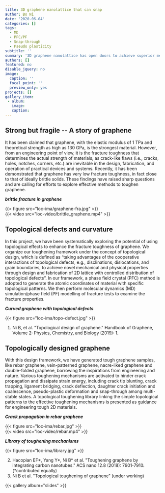 ```yaml
---
title: 3D graphene nanolattice that can snap
author: Bo Ni
date: '2020-06-04'
categories: []
tags:
  - MD
  - PFC/PF
  - Snap-through
  - Pseudo plasticity
subtitle: ''
summary: '3D graphene nanolattice has open doors to achieve superior mechanical propeties, including specififc strength, stiffness and deformablility. In this project, the energy dissipation in graphene nanolattice is enhanced via a novel design with snap-through instability. We have constructed a group of reconfigurable graphene nanolattices based on a straw-like unit design. Combining molecular dynamics and theoretical model, pseudo plasticity and hysteresis of the nanolattices are demonstrated and explained. With these novel toughening mechanisms, the designed graphene nanolattice is predicted to be tolerant of crack-like flaw and dissipate energy better than carbon steel.'
authors: []
featured: no
disable_jquery: no
image:
  caption: ''
  focal_point: ''
  preview_only: yes
projects: []
gallery_item:
 - album: 
   image: 
   caption: 
---
```


## **Strong but fragile -- A story of graphene**

It has been claimed that graphene, with the elastic modulus of 1 TPa and theoretical strength as high as 130 GPa, is the strongest material. However, from an engineering point of view, it is the fracture toughness that determines the actual strength of materials, as crack-like flaws (i.e., cracks, holes, notches, corners, etc.) are inevitable in the design, fabrication, and operation of practical devices and systems. Recently, it has been demonstrated that graphene has very low fracture toughness, in fact close to that of ideally brittle solids. These findings have raised sharp questions and are calling for efforts to explore effective methods to toughen graphene. 

<div class="row">

  **_brittle fracture in graphene_**  
</div>
<div class="row">
  <div class="col-12 col-lg-6">
    {{< figure src="loc-ima/graphene-fra.jpg" >}}
  </div>
  <div class="col-12 col-lg-5">
    {{< video src="loc-video/brittle_graphene.mp4" >}}
  </div>
</div>

## **Topological defects and curvature**
In this project, we have been systematically exploring the potential of using topological effects to enhance the fracture toughness of graphene. We organize our toughening framework under the concept of topological design, which is defined as “taking advantages of the cooperative interactions of topological defects, e.g., disclinations, dislocations, and grain boundaries, to achieve novel mechanical and physical properties through design and fabrication of 2D lattice with controlled distribution of topological defects”. In our framework, a phase field crystal (PFC) method is adopted to generate the atomic coordinates of material with specific topological patterns. We then perform molecular dynamics (MD) simulation/phase field (PF) modelling of fracture tests to examine the fracture properties. 

<div class="row">

  **_Curved graphene with topological defects_**  
</div>
<div class="row">
  <div class="col-12 col-lg-12">
    {{< figure src="loc-ima/topo-defect.jpg" >}}
  </div>
  <!-- <div class="col-12 col-lg-6">
    {{< video src="loc-video/fpc.mp4" width="320" height="240" >}}
  </div> -->
</div>

1. Ni B, et al. "Topological design of graphene." Handbook of Graphene, Volume 2: Physics, Chemistry, and Biology (2019): 1.

## **Topologically designed graphene**
With this design framework, we have generated tough graphene samples, like rebar graphene, vein-patterned graphene, nacre-liked graphene and double-folded graphene, borrowing the inspirations from engineering and nature. Various toughening mechanisms are activated to hinder crack propagation and dissipate strain energy, including crack tip blunting, crack trapping, ligament bridging, crack deflection, daughter crack initiation and coalescence, pseudo-plastic deformation and snap-through among multi-stable states. A topological toughening library linking the simple topological patterns to the effective toughening mechanisms is presented as guidance for engineering tough 2D materials.

<div class="row">

  **_Crack propagation in rebar graphene_**  
</div>
<div class="row">
  <div class="col-12 col-lg-5">
    {{< figure src="loc-ima/rebar.jpg" >}}
  </div>
  <div class="col-12 col-lg-7">
    {{< video src="loc-video/rebar.mp4"  >}}
    <!-- {{< youtube Kiq9BKby3VM >}} -->
  </div>
</div>

<div class="row">

  **_Library of toughening mechanisms_**  
</div>
<div class="row">
  <div class="col-12 col-lg-12">
    {{< figure src="loc-ima/library.jpg" >}}
  </div>
  <!-- <div class="col-12 col-lg-7">
    {{< video src="loc-video/rebar.mp4"  >}}
  </div> -->
</div>

2. Hacopian EF*, Yang Y*, Ni B* et al. "Toughening graphene by integrating carbon nanotubes." ACS nano 12.8 (2018): 7901-7910. (*contributed equally)
3. Ni B et al. "Topological toughening of graphene" (under working)

{{< gallery album="slides" >}}

<!--A few weeks ago, I wrapped up teaching [tidymodels](https://www.tidymodels.org) for the third time. We say third time's the charm, right? Even during a global pandemic? I don't know, but this time around was fun in new ways and hard in new ways, so I wanted to take the time to write some thoughts down about how it went.

## But why?

Why teach tidymodels virtually? I've already taught it as a [2-day workshop](/project/tidyml) at rstudio::conf(2020). I had already agreed to teach intro to machine learning with tidymodels as a full-day workshop for the Cascadia R Conf (which unfortunately was cancelled due to COVID), and the [R / Medicine conference](/talk/2020-rmedicine-tidyml/) (still on, and 100% virtual!).

I had three main goals: 

+ First, I wanted to do a good job for the R / Medicine conference workshop in August. This seemed like an interesting teaching challenge. One of the best compliments I've ever gotten from a colleague is that I "teach with heart" &mdash; so the challenge was, can a virtual workshop have a :heart:?

![](https://media.giphy.com/media/RAAEmgtmiR3Fe/giphy.gif)

+ Second, given current events, I saw an opportunity to document a good system (tooling + pedagogy + logistics) around virtual workshops. I don't see them going away anytime soon. My colleague, [Greg Wilson](https://third-bit.com/), had also been giving our [RStudio certified instructor](https://education.rstudio.com/trainers/) [workshops virtually](https://drive.google.com/drive/folders/13ohFt3D0EJ5PDbMaWTxnHH-hwA7G0IvY) for over a year, so I trusted that he could help me navigate.

+ Third, help out the R / Medicine conference organizers. My partner-in-crime for this particular workshop, [Dr. Stephan Kadauke](https://education.rstudio.com/trainers/people/kadauke+stephan/), wanted to join me for some reconnaissance work. He is one of the conference organizers and will be leading his own workshop there, so he wanted to test out the tooling and the pedagogy too. 

So we thought, three birds, one stone: I get to pilot a much shorter version of my conf workshop materials, we get to test doing it virtually, and the R / Medicine conference organizers learn how this could all work in August.  

![](https://media.giphy.com/media/oVP8LBbOv57S8/giphy.gif)



## How we planned it

Starting out, I knew I had two main hurdles:

+ Shaving two days of workshop content into `X` days
+ Logistics (like figuring out what `X` should be!)

The first decision based on conversations with Greg was to offer the workshop across two half-days. This is how the RStudio instructor training is timed, and it works well because there are few people who can (or want to) be tied up for a full day, especially if under stay-at-home orders. We asked Stephan if his group at the [Children's Hospital of Philadelphia (CHOP)](https://www.chop.edu/) would be up for two 4-hour sessions. Stephan's feedback was yes, but given that these folks at CHOP typically have weekly schedules, having two consecutive days would not work. So we opted for:

+ Two 4-hour sessions that were... 
+ exactly one week apart. 

I'm in Oregon, they were in Philly, so we decided to start at 9am my time (1pm for them) and wrap up at 1pm my time (5pm for them). After making this call, and again with Greg's sage advice to [take a break every hour](https://education.rstudio.com/blog/2020/03/teaching-online-on-short-notice/), I started working on a rough schedule. I had about 8 hours total to work with; about half of my conf workshop. We decided on:

+ 50 minute chunks, and
+ 10 minute breaks at 10 till the hour every single hour. 

I didn't try to make sure my materials for each session filled exactly 50 minutes. Instead, I promised the group that I would break wherever I was at the same time, and after each break we just picked up where left off. 

Here was the new topic outline:

### Day 1

1. [Session 00:](https://tmv.netlify.app/slides/00-intro) Intro (include a tooling tour- orient to Google doc + Zoom)
1. [Session 01:](https://tmv.netlify.app/slides/01-model) Build a model (mainly parsnip package)
1. [Session 02:](https://tmv.netlify.app/slides/02-resample) Resample a model (add rsample package, plus tune package for `fit_resamples()`)
1. [Session 03:](https://tmv.netlify.app/slides/03-recipes) Build a better training set (add recipes and workflows packages)

### Day 2

1. [Session 04:](https://tmv.netlify.app/slides/04-ensemble) Build an ensemble model (back to parsnip, now with model arguments)
1. [Session 05:](https://tmv.netlify.app/slides/05-tune) Tune a model (heavy tune package)
1. [Session 06:](https://tmv.netlify.app/slides/06-case-study) The Great Model-Off (a Kaggle-like group activity)

The final decision was about tooling. Luckily, Greg had advice here too. We went with:

+ Google doc as the "home page" + chat (no workshop website!)
+ RStudio Cloud for all exercises
+ Zoom for video 



## Pre-workshop launch list

+ Make shared Google doc and prepopulate with: Zoom link, RStudio Cloud link, bulleted list of participant names (be sure to make this *editable* for anyone!)
+ Email everyone with a Google calendar invite that includes the Zoom link and a link to a shared Google doc (be sure to make this *editable* for anyone!)
+ Ask everyone to fill in their 2-sentence bios ahead of time to ensure that you've done this correctly! 

The Zoom link and the Google doc link should be the **only** links that attendees see ahead of time. Then, the Google doc is the one true source for everything. Too many links at first leads to confusion later. I also prepopulated the doc with my session outline with HTML links to each session's slide deck. 

## Actual launch

In Zoom, I set it up to [mute everyone](https://support.zoom.us/hc/en-us/articles/203435537-Mute-All-And-Unmute-All) as they joined. We started with an [orientation](https://tmv.netlify.app/slides/00-intro) of the tools, the schedule, and the general plan for how they would work and interact with each other. We tried to keep questions per session in the Google doc, which my TA Stephan fielded in real time, which now is a great resource for me as I prepare for this again in August.

What I should have done: 

+ Have a Code of Conduct. I will next time. We didn't have any issues, but what came up later was that I asked participants to turn on their cameras. I wished that part of my Code of Conduct was that we would not videotape or take screenshots at any point to protect the privacy of all participants. 
+ Asked folks to make sure they had an updated version of Zoom. In particular, some newer security issues have been addressed recently, so this is nice for everyone to take advantage of. Plus the interface looked different for some.
+ Locked down the Zoom room. After a few minutes of starting, it was super distracting to have late arrivals who kept sending me personal chats asking for the links. 
+ In addition to locking down after the first 10-15 minutes, I also should have assigned my TA as a [co-host](https://support.zoom.us/hc/en-us/articles/206330935-Enabling-and-adding-a-co-host), so that he could have helped me manage that. We did this on day 2 and it worked great.

## How did it go?

So, I'm not going to lie here. The first session of teaching spooked me a bit. This was because all attendees left their videos off and I felt like:

![](https://media.giphy.com/media/AEMyf9Oj6MpS8/giphy.gif)

It was eerie to teach to a silent void. On day 2, I asked for two volunteers to turn on their cameras for a single 50 minute block each because it really helped me to see faces. Participants probably kept their own view as "speaker only", but for me it really helped to be able to have some human feedback, even if they were muted. Much love to the head nodders out there. This conversation on day 2 broke my heart though, because several participants indicated they felt they couldn't turn on their cameras because they had young children at home. It is **hard**.

Interestingly, the participants didn't sense my discomfort at all. In fact, I heard from several that it was nice to see me up close and so personal. It actually felt *more personal* than a large in-person workshop, to my surprise.

On day 1, I started by asking participants to use Zoom reactions (like thumbs up) to answer questions, give me progress updates, etc. I ended up retiring this- it was distracting and the reactions disappear so it wasn't actually useful. Instead, I asked people to use the Zoom chat to indicate "done" or give quick one-word answers (a or b, yes or no).

Stephan also had a great idea for the breaks. On day 2, I started using Garrick Aden-Buie's [countdown app](https://pkg.garrickadenbuie.com/countdown/#29) to show the 10 minute break countdown full-screen. I used the hosted version [here](https://apps.garrickadenbuie.com/countdown/).


## What can I do better?

Logistically, I got really frustrated because I kept losing my Zoom meeting controls. Later I found out about this accessibility setting, which would have helped!

![](zoom-controls.png)

More substantively, as I mentioned, I would have a Code of Conduct at the very beginning. I also think virtual workshops offer a unique opportunity to include some more creative exercise types. Here are a few I brainstormed with Greg Wilson after the fact&mdash;expect to see these at R / Medicine if you attend with me!

+ Spot the bug- do in groups

+ Unscramble code

+ Predict what is going to happen

+ Fill in the blank with the [flair package](https://education.rstudio.com/blog/2020/05/flair/#example-3--mask-code-for-easy-practice-activities)



![](https://media.giphy.com/media/13eay0HFG25jy0/giphy.gif)

## Verdict

Transitioning from primarily teaching in person to teaching virtually is *hard*, and I'm in awe of [all the instructors](https://education.rstudio.com/blog/2020/05/remote-roundup/) I know who have had to do this on very short notice. But, can it be done with heart? Yes, I think so :heart:

![](https://media.giphy.com/media/v9tIehXauaCbK/giphy.gif)

## Thanks

Thanks to the participants, who were the loveliest guinea pigs. It is a hard time to learn and a hard time to find time. I appreciate that you took time out of your lives to spend 8 hours with me.

Thanks also to [Greg Wilson](https://third-bit.com/) for his support, and [Stephan Kadauke](https://www.chop.edu/doctors/kadauke-stephan) for being an awesome co-pilot. Extra special thanks to [Desirée De Leon](https://desiree.rbind.io/), who has the biggest heart of all. Knowing that I didn't have time for creativity with my slides, she surprised me with the most beautiful xaringan slide deck theme based on [tidymodels.org](https://www.tidymodels.org/). I merged in her PR *with glee and delight*, I know the participants felt those same emotions too (while learning about machine learning, no less!) :blossom:

{{< gallery album="slides" >}}


## Feedback

If you are curious, here is some of the feedback I collected at the bottom of our Google doc:

### Two half days?
- worked well for me. A full day would be tough.
- Worked well for me also and I also think having all in one day would be a lot.
- worked well. 
- worked well for me too.

### Separated by one week?
- seemed fine.
- I liked this!
- good. Enough time to digest the previous session
- yes.

### Pace: too fast, too slow?
- good pace
- I liked the pace. It felt like we covered a lot of ground quickly, but also like we have great resources to come back to for refreshing on what we learned.
- good pace, except at “data leakage”. I still have hard time to understand that part.
- good pace.

### Scope: too small, too big?
- nice scope
- Nice scope
- very nice and practical.
- nice scope.

### Timing in 50 min chunks: too many or too few breaks?
- The 50 min chunks were great! I thought perfect length.
- Perfect break up. And the 10 min breaks gave enough time to make tea, grab a snack, etc.
- I am fine with that.
- works well.

### Timed code exercises: too easy, too hard?
- good
- Neither, I thought they were appropriate
- good. 
- good.

### In-between homework/reading?
- maybe some light reading or practice 
- In theory I think I would have liked some ‘homework’, but the week turned out to be so busy that I don’t know if I would’ve made time to complete it before the workshop.
- will be helpful to give some reading about different model descriptions in-between. 

### Final take-home project (+/- feedback)?
- optional
- I think this could be fun if we had access to a few different datasets to choose from. With maybe some pointers on what to look out for as we explore the data. Is it unbalanced? Could any two variables be collinear? Etc.
- i would vote for take-home project to play with.

### Zoom: video on/off?
- I find video distracting while working/listening/learning.
- I like being able to see the presenter/speaker’s video. I tend to choose “Speaker View” so that I don’t see all the participant videos (which I would find distracting).
- i am fine with either. I know, from the speaker’s perspective, it will be good to have video on. 
- I think it was nice and respectful to ask volunteers to turn video on part time! (Kudos to Stephan for having it on the whole time!)

### Google doc as our “home page” and “discussion forum”?
- Great!
- Yes! I thought it was a really helpful tool and ‘homebase’ to come to for all of the things (slides, R Studio Cloud project, etc.)
- very good! Much easier to track.
- works!

### Rstudio.cloud?

- pretty good except for crashing at end.
- ditto.
- I really enjoyed using R Studio Cloud. It makes it easier when I don’t have to worry about pre-installing packages or updating my version of R in order to go into a workshop. Having everything already set up for you in there is super convenient.
- I like Rstudio cloud generally. Just not suitable for complicated model training.-->
